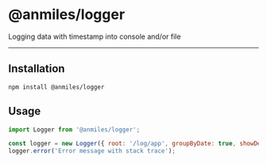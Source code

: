 # @anmiles/logger

Logging data with timestamp into console and/or file

----

## Installation

`npm install @anmiles/logger`

## Usage

```js
import Logger from '@anmiles/logger';

const logger = new Logger({ root: '/log/app', groupByDate: true, showDebug: true });
logger.error('Error message with stack trace');
```
